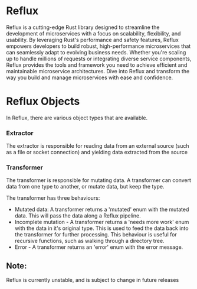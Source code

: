 # Reflux
Reflux is a cutting-edge Rust library designed to streamline the development of microservices with a focus on scalability, flexibility, and usability. By leveraging Rust's performance and safety features, Reflux empowers developers to build robust, high-performance microservices that can seamlessly adapt to evolving business needs. Whether you're scaling up to handle millions of requests or integrating diverse service components, Reflux provides the tools and framework you need to achieve efficient and maintainable microservice architectures. Dive into Reflux and transform the way you build and manage microservices with ease and confidence.

# Reflux Objects
In Reflux, there are various object types that are available.

 ### Extractor
 The extractor is responsible for reading data from an external source (such as a file or socket connection) and yielding data extracted from the source

 ### Transformer
 The transformer is responsible for mutating data. A transformer can convert data from one type to another, or mutate data, but keep the type.

 The transformer has three behaviours:
  - Mutated data: A transformer returns a 'mutated' enum with the mutated data. This will pass the data along a Reflux pipeline.
  - Incomplete mutation - A transformer returns a 'needs more work' enum with the data in it's original type. This is used to feed the data back into the transformer for further processing. This behaviour is useful for recursive functions, such as walking through a directory tree.
  - Error - A transformer returns an 'error' enum with the error message. 

## Note: 
Reflux is currently unstable, and is subject to change in future releases
